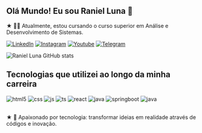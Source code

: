 
## Olá Mundo! Eu sou Raniel Luna 👋

★ 🧑‍💻 Atualmente, estou cursando o curso superior em Análise e Desenvolvimento de Sistemas.

[![LinkedIn](https://img.shields.io/badge/LinkedIn-0077B5?style=for-the-badge&logo=linkedin&logoColor=white)](https://www.linkedin.com/in/ranielluna)
[![Instagram](https://img.shields.io/badge/Instagram-E4405F?style=for-the-badge&logo=instagram&logoColor=white)](https://www.instagram.com/raniel_luna)
[![Youtube](https://img.shields.io/badge/YouTube-FF0000?style=for-the-badge&logo=youtube&logoColor=white)](http://www.youtube.com/@Raniel_Luna)
[![Telegram](https://img.shields.io/badge/Telegram-2CA5E0?style=for-the-badge&logo=telegram&logoColor=white)](https://t.me/raniel_l)

![Raniel Luna GitHub stats](https://github-readme-stats.vercel.app/api?username=ranielluna&show_icons=true&theme=transparent)

## Tecnologias que utilizei ao longo da minha carreira

<div style="display: inline_block">
  <img align="center" alt="html5" src="https://img.shields.io/badge/HTML5-E34F26?style=for-the-badge&logo=html5&logoColor=white" />
  <img align="center" alt="css" src="https://img.shields.io/badge/CSS3-1572B6?style=for-the-badge&logo=css3&logoColor=white" />
  <img align="center" alt="js" src="https://img.shields.io/badge/JavaScript-F7DF1E?style=for-the-badge&logo=javascript&logoColor=black" />
  <img align="center" alt="ts" src="https://img.shields.io/badge/TypeScript-007ACC?style=for-the-badge&logo=typescript&logoColor=white" />
  <img align="center" alt="react" src="https://img.shields.io/badge/React-20232A?style=for-the-badge&logo=react&logoColor=61DAFB" />
  <img align="center" alt="java" src="https://img.shields.io/badge/Java-ED8B00?style=for-the-badge&logo=openjdk&logoColor=white" />
  <img align="center" alt="springboot" src="https://img.shields.io/badge/Spring-6DB33F?style=for-the-badge&logo=spring&logoColor=white" />
  <img align="center" alt="java" src="https://img.shields.io/badge/Kotlin-0095D5?&style=for-the-badge&logo=kotlin&logoColor=white" />
</div><br/>

★ 🚀 Apaixonado por tecnologia: transformar ideias em realidade através de códigos e inovação.
